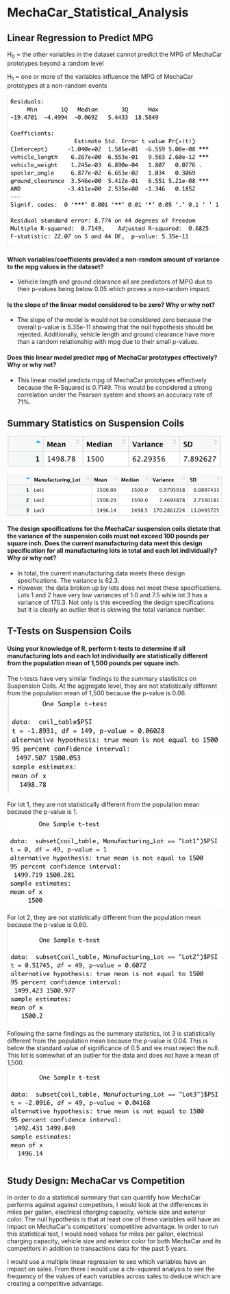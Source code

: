 # MechaCar_Statistical_Analysis


## Linear Regression to Predict MPG

H<sub>0</sub> = the other variables in the dataset cannot predict the MPG of MechaCar prototypes beyond a random level

H<sub>1</sub> = one or more of the variables influence the MPG of MechaCar prototypes at a non-random events

![MPG Linear Regression](https://github.com/chloebellehooton/MechaCar_Statistical_Analysis/blob/main/Images/mpg_lin_reg.png)

#### Which variables/coefficients provided a non-random amount of variance to the mpg values in the dataset?
- Vehicle length and ground clearance all are predictors of MPG due to their p-values being below 0.05 which proves a non-random impact.

#### Is the slope of the linear model considered to be zero? Why or why not?
- The slope of the model is would not be considered zero because the overall p-value is 5.35e-11 showing that the null hypothesis should be rejected. Additionally, vehicle length and ground clearance have more than a random relationship with mpg due to their small p-values. 

#### Does this linear model predict mpg of MechaCar prototypes effectively? Why or why not?
- This linear model predicts mpg of MechaCar prototypes effectively because the R-Squared is 0.7149. This would be considered a strong correlation under the Pearson system and shows an accuracy rate of 71%. 


## Summary Statistics on Suspension Coils

![Total Summary](https://github.com/chloebellehooton/MechaCar_Statistical_Analysis/blob/main/Images/total_summary.png)

![Lot Summary](https://github.com/chloebellehooton/MechaCar_Statistical_Analysis/blob/main/Images/lot_summary.png)

#### The design specifications for the MechaCar suspension coils dictate that the variance of the suspension coils must not exceed 100 pounds per square inch. Does the current manufacturing data meet this design specification for all manufacturing lots in total and each lot individually? Why or why not?
- In total, the current manufacturing data meets these design specifications. The variance is 62.3. 
- However, the data broken up by lots does not meet these specifications. Lots 1 and 2 have very low variances of 1.0 and 7.5 while lot 3 has a variance of 170.3. Not only is this exceeding the design specifications but it is clearly an outlier that is skewing the total variance number. 


## T-Tests on Suspension Coils

#### Using your knowledge of R, perform t-tests to determine if all manufacturing lots and each lot individually are statistically different from the population mean of 1,500 pounds per square inch.

The t-tests have very similar findings to the summary stastistics on Suspension Coils. At the aggregate level, they are not statistically different from the population mean of 1,500 because the p-value is 0.06. 
![All lots](https://github.com/chloebellehooton/MechaCar_Statistical_Analysis/blob/main/Images/t_test_all.png)

For lot 1, they are not statistically different from the population mean because the p-value is 1. 
![Lot 1](https://github.com/chloebellehooton/MechaCar_Statistical_Analysis/blob/main/Images/t_test_lot1.png)


For lot 2, they are not statistically different from the population mean because the p-value is 0.60. 
![Lot 2](https://github.com/chloebellehooton/MechaCar_Statistical_Analysis/blob/main/Images/t_test_lot2.png)

Following the same findings as the summary statistics, lot 3 is statistically different from the population mean because the p-value is 0.04. This is below the standard value of significance of 0.5 and we must reject the null. This lot is somewhat of an outlier for the data and does not have a mean of 1,500. 
![Lot 3](https://github.com/chloebellehooton/MechaCar_Statistical_Analysis/blob/main/Images/t_test_lot3.png)


## Study Design: MechaCar vs Competition

In order to do a statistical summary that can quantify how MechaCar performs against against competitors, I would look at the differences in miles per gallon, electrical charging capacity, vehicle size and exterior color. The null hypothesis is that at least one of these variables will have an impact on MechaCar's competitors' competitive advantage. In order to run this statistical test, I would need values for miles per gallon, electrical charging capacity, vehicle size and exterior color for both MechaCar and its competitors in addition to transactions data for the past 5 years. 

I would use a multiple linear regression to see which variables have an impact on sales. From there I would use a chi-squared analysis to see the frequency of the values of each variables across sales to deduce which are creating a competitive advantage. 

